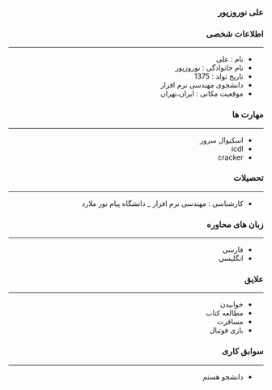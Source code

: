 <style type="text/css">
body{
 direction:rtl;
}
</style>
### علی نوروزپور 

### اطلاعات شخصی

---
+ نام : علی
+ نام خانوادگی : نوروزپور 
+ تاریخ تولد : 1375
+ دانشجوی مهندسی نرم ‌افزار 
+ موقعیت مکانی : ایران،تهران


### مهارت ها

---
+ اسکیوال سرور 
+ icdl
+ cracker

### تحصیلات

---
+ کارشناسی : مهندسی نرم افزار 
_ دانشگاه پیام نور ملارد 

### زبان های محاوره

---
+ فارسی
+ انگلیسی

### علایق

---
+ خوابیدن 
+ مطالعه کتاب 
+ مسافرت
+ بازی فوتبال 

### سوابق کاری

---
+ دانشجو هستم 



